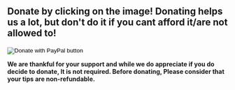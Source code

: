 ## Donate by clicking on the image! Donating helps us a lot, but don't do it if you cant afford it/are not allowed to!


<form action="https://www.paypal.com/cgi-bin/webscr" method="post" target="_top">
<input type="hidden" name="cmd" value="_s-xclick" />
<input type="hidden" name="hosted_button_id" value="HS6MWCRMWR3NS" />
<input type="image" src="https://cdn.discordapp.com/attachments/615446805190017045/752836153941557288/downloud-removebg-preview.png" border="0" name="submit" title="PayPal - The safer, easier way to pay online!" alt="Donate with PayPal button" />
<img alt="" border="0" src="https://www.paypal.com/en_NL/i/scr/pixel.gif" width="1" height="1" />
</form>


**We are thankful for your support and while we do appreciate if you do decide to donate, It is not required. Before donating, Please consider that your tips are non-refundable.**
